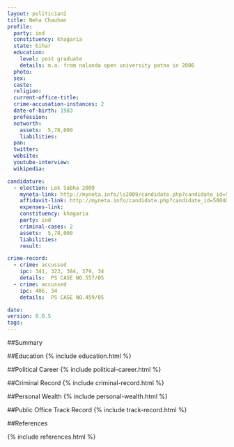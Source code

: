 ```yaml
---
layout: politician2
title: Neha Chauhan
profile: 
  party: ind
  constituency: khagaria
  state: bihar
  education: 
    level: post graduate
    details: m.a. from nalanda open university patna in 2006
  photo: 
  sex: 
  caste: 
  religion: 
  current-office-title: 
  crime-accusation-instances: 2
  date-of-birth: 1983
  profession: 
  networth: 
    assets:  5,78,000
    liabilities: 
  pan: 
  twitter: 
  website: 
  youtube-interview: 
  wikipedia: 

candidature: 
  - election: Lok Sabha 2009
    myneta-link: http://myneta.info/ls2009/candidate.php?candidate_id=5004
    affidavit-link: http://myneta.info/candidate.php?candidate_id=5004&scan=original
    expenses-link: 
    constituency: khagaria 
    party: ind
    criminal-cases: 2
    assets:  5,78,000
    liabilities: 
    result:  

crime-record: 
  - crime: accussed
    ipc: 341, 323, 384, 379, 34
    details:  PS CASE NO.557/05  
  - crime: accussed
    ipc: 406, 34
    details:  PS CASE NO.459/05  

date: 
version: 0.0.5
tags: 
---
```

##Summary


##Education
{% include education.html %}


##Political Career
{% include political-career.html %}


##Criminal Record
{% include criminal-record.html %}


##Personal Wealth
{% include personal-wealth.html %}


##Public Office Track Record
{% include track-record.html %}


##References


{% include references.html %}